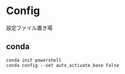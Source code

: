 # Config
設定ファイル置き場

## conda
```
conda init powershell
conda config --set auto_activate_base False
```
